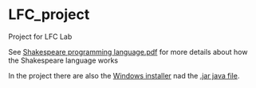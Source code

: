 # LFC_project
Project for LFC Lab

See [Shakespeare programming language.pdf](https://github.com/ItzBosk/LFC_project/blob/main/Shakespeare%20programming%20language.pdf) for more details about how the Shakespeare language works

In the project there are also the [Windows installer](https://github.com/ItzBosk/LFC_project/blob/main/Workspace_Shakespeare/SPL%20Installer.msi) nad the [.jar java file](https://github.com/ItzBosk/LFC_project/blob/main/Workspace_Shakespeare/SPL.jar).
